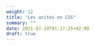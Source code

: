 ```yaml
---
weight: 12
title: "Les unités en CSS"
summary: ""
date: 2021-07-10T01:17:25+02:00
draft: true
---
```

